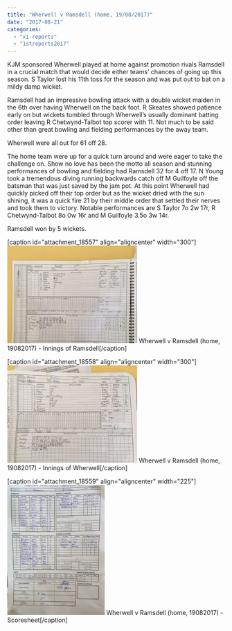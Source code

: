 ```yaml
---
title: "Wherwell v Ramsdell (home, 19/08/2017)"
date: "2017-08-21"
categories: 
  - "xi-reports"
  - "1streports2017"
---
```


KJM sponsored Wherwell played at home against promotion rivals Ramsdell in a crucial match that would decide either teams’ chances of going up this season. S Taylor lost his 11th toss for the season and was put out to bat on a mildy damp wicket.

Ramsdell had an impressive bowling attack with a double wicket maiden in the 6th over having Wherwell on the back foot. R Skeates showed patience early on but wickets tumbled through Wherwell’s usually dominant batting order leaving R Chetwynd-Talbot top scorer with 11. Not much to be said other than great bowling and fielding performances by the away team.

Wherwell were all out for 61 off 28.

The home team were up for a quick turn around and were eager to take the challenge on. Show no love has been the motto all season and stunning performances of bowling and fielding had Ramsdell 32 for 4 off 17. N Young took a tremendous diving running backwards catch off M Guilfoyle off the batsman that was just saved by the jam pot. At this point Wherwell had quickly picked off their top order but as the wicket dried with the sun shining, it was a quick fire 21 by their middle order that settled their nerves and took them to victory. Notable performances are S Taylor 7o 2w 17r, R Chetwynd-Talbot 8o 0w 16r and M Guilfoyle 3.5o 3w 14r.

Ramsdell won by 5 wickets.

\[caption id="attachment\_18557" align="aligncenter" width="300"\][![](images/Wherwell-v-Ramsdell-home-19082017-Innings-of-Ramsdell-300x225.jpeg)](https://www.wherwellcc.co.uk/wp-content/uploads/2017/08/Wherwell-v-Ramsdell-home-19082017-Innings-of-Ramsdell.jpeg) Wherwell v Ramsdell (home, 19082017) - Innings of Ramsdell\[/caption\]

\[caption id="attachment\_18558" align="aligncenter" width="300"\][![](images/Wherwell-v-Ramsdell-home-19082017-Innings-of-Wherwell-300x225.jpeg)](https://www.wherwellcc.co.uk/wp-content/uploads/2017/08/Wherwell-v-Ramsdell-home-19082017-Innings-of-Wherwell.jpeg) Wherwell v Ramsdell (home, 19082017) - Innings of Wherwell\[/caption\]

\[caption id="attachment\_18559" align="aligncenter" width="225"\][![](images/Wherwell-v-Ramsdell-home-19082017-Scoresheet-225x300.jpeg)](https://www.wherwellcc.co.uk/wp-content/uploads/2017/08/Wherwell-v-Ramsdell-home-19082017-Scoresheet.jpeg) Wherwell v Ramsdell (home, 19082017) - Scoresheet\[/caption\]
